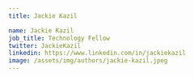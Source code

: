 ```yaml
---
title: Jackie Kazil

name: Jackie Kazil
job_title: Technology Fellow
twitter: JackieKazil
linkedin: https://www.linkedin.com/in/jackiekazil
image: /assets/img/authors/jackie-kazil.jpeg
---
```

